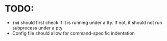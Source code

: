 # TODO:

- `ind` should first check if it is running under a tty. If not, it should not run subprocess under a pty
- Config file should allow for command-specific indentation
